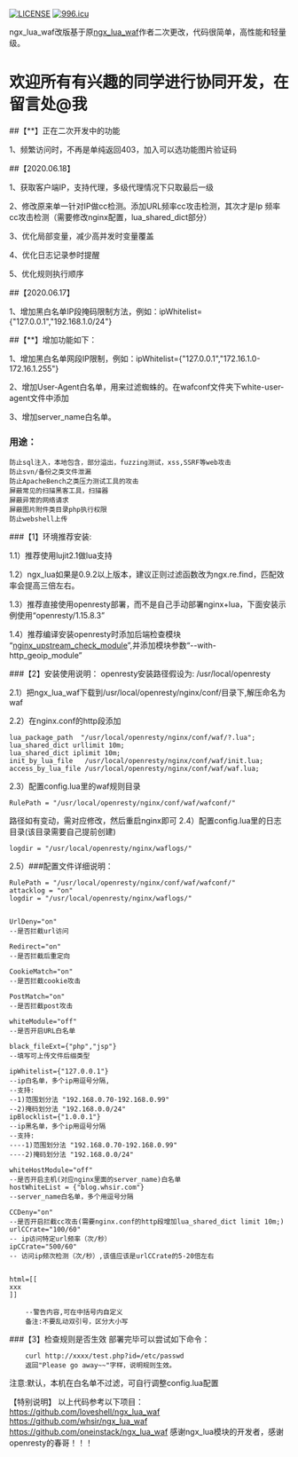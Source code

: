 [![LICENSE](https://img.shields.io/badge/license-Anti%20996-blue.svg)](https://github.com/996icu/996.ICU/blob/master/LICENSE)
[![996.icu](https://img.shields.io/badge/link-996.icu-red.svg)](https://996.icu) 

ngx_lua_waf改版基于原[ngx_lua_waf](https://github.com/loveshell/ngx_lua_waf)作者二次更改，代码很简单，高性能和轻量级。


**欢迎所有有兴趣的同学进行协同开发，在留言处@我**
=========================================================

##【**】正在二次开发中的功能

1、频繁访问时，不再是单纯返回403，加入可以选功能图片验证码


##【2020.06.18】

1、获取客户端IP，支持代理，多级代理情况下只取最后一级

2、修改原来单一针对IP做cc检测。添加URL频率cc攻击检测，其次才是Ip 频率cc攻击检测（需要修改nginx配置，lua_shared_dict部分）

3、优化局部变量，减少高并发时变量覆盖

4、优化日志记录参时提醒

5、优化规则执行顺序



##【2020.06.17】

1、增加黑白名单IP段掩码限制方法，例如：ipWhitelist={"127.0.0.1","192.168.1.0/24"}



##【**】增加功能如下：

1、增加黑白名单网段IP限制，例如：ipWhitelist={"127.0.0.1","172.16.1.0-172.16.1.255"}

2、增加User-Agent白名单，用来过滤蜘蛛的。在wafconf文件夹下white-user-agent文件中添加

3、增加server_name白名单。




### 用途：

	防止sql注入，本地包含，部分溢出，fuzzing测试，xss,SSRF等web攻击
	防止svn/备份之类文件泄漏
	防止ApacheBench之类压力测试工具的攻击
	屏蔽常见的扫描黑客工具，扫描器
	屏蔽异常的网络请求
	屏蔽图片附件类目录php执行权限
	防止webshell上传
	
###【1】环境推荐安装:

1.1）推荐使用lujit2.1做lua支持

1.2）ngx_lua如果是0.9.2以上版本，建议正则过滤函数改为ngx.re.find，匹配效率会提高三倍左右。

1.3）推荐直接使用openresty部署，而不是自己手动部署nginx+lua，下面安装示例使用“openresty/1.15.8.3”

1.4）推荐编译安装openresty时添加后端检查模块 “[nginx_upstream_check_module](https://github.com/yaoweibin/nginx_upstream_check_module)”,并添加模块参数“--with-http_geoip_module”


###【2】安装使用说明：
openresty安装路径假设为: /usr/local/openresty

2.1）把ngx_lua_waf下载到/usr/local/openresty/nginx/conf/目录下,解压命名为waf

2.2）在nginx.conf的http段添加

    lua_package_path  "/usr/local/openresty/nginx/conf/waf/?.lua";
    lua_shared_dict urllimit 10m;
    lua_shared_dict iplimit 10m;
    init_by_lua_file   /usr/local/openresty/nginx/conf/waf/init.lua;
    access_by_lua_file /usr/local/openresty/nginx/conf/waf/waf.lua;
		
2.3）配置config.lua里的waf规则目录

    RulePath = "/usr/local/openresty/nginx/conf/waf/wafconf/"

路径如有变动，需对应修改，然后重启nginx即可
2.4）配置config.lua里的日志目录(该目录需要自己提前创建)

    logdir = "/usr/local/openresty/nginx/waflogs/"

2.5）###配置文件详细说明：

	RulePath = "/usr/local/openresty/nginx/conf/waf/wafconf/"
	attacklog = "on"
	logdir = "/usr/local/openresty/nginx/waflogs/"


	UrlDeny="on"
	--是否拦截url访问

	Redirect="on"
	--是否拦截后重定向

	CookieMatch="on"
	--是否拦截cookie攻击

	PostMatch="on"
	--是否拦截post攻击

	whiteModule="off"
	--是否开启URL白名单

	black_fileExt={"php","jsp"}
	--填写可上传文件后缀类型

    ipWhitelist={"127.0.0.1"}
    --ip白名单，多个ip用逗号分隔,
    --支持:
    --1)范围划分法 "192.168.0.70-192.168.0.99"  
    --2)掩码划分法 "192.168.0.0/24"
    ipBlocklist={"1.0.0.1"}
    --ip黑名单，多个ip用逗号分隔
    --支持:
    ----1)范围划分法 "192.168.0.70-192.168.0.99"  
    ----2)掩码划分法 "192.168.0.0/24"

    whiteHostModule="off"
    --是否开启主机(对应nginx里面的server_name)白名单
    hostWhiteList = {"blog.whsir.com"}
    --server_name白名单，多个用逗号分隔

    CCDeny="on"
    --是否开启拦截cc攻击(需要nginx.conf的http段增加lua_shared_dict limit 10m;)
    urlCCrate="100/60"
    -- ip访问特定url频率（次/秒）
    ipCCrate="500/60"
    -- 访问ip频次检测（次/秒）,该值应该是urlCCrate的5-20倍左右


	html=[[
	xxx
	]]

        --警告内容,可在中括号内自定义
        备注:不要乱动双引号，区分大小写
		
###【3】检查规则是否生效
部署完毕可以尝试如下命令：

        curl http://xxxx/test.php?id=/etc/passwd
        返回"Please go away~~"字样，说明规则生效。
		
注意:默认，本机在白名单不过滤，可自行调整config.lua配置





【特别说明】
以上代码参考以下项目：
https://github.com/loveshell/ngx_lua_waf
https://github.com/whsir/ngx_lua_waf
https://github.com/oneinstack/ngx_lua_waf
感谢ngx_lua模块的开发者，感谢openresty的春哥！！！
